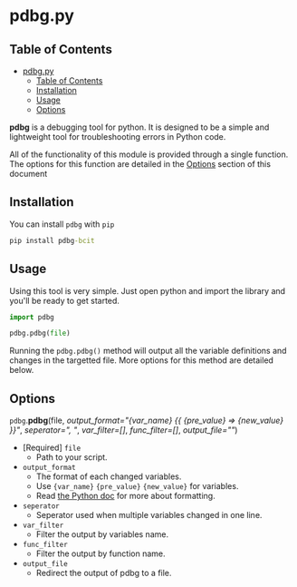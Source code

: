# pdbg.py

## Table of Contents

- [pdbg.py](#pdbgpy)
  - [Table of Contents](#table-of-contents)
  - [Installation](#installation)
  - [Usage](#usage)
  - [Options](#options)

**pdbg** is a debugging tool for python. It is designed to be a simple and lightweight tool for troubleshooting errors in Python code.

All of the functionality of this module is provided through a single function. The options for this function are detailed in the [Options](#options) section of this document

## Installation

You can install `pdbg` with `pip`

``` cmd
pip install pdbg-bcit
```

## Usage

Using this tool is very simple. Just open python and import the library and you'll be ready to get started.

```python
import pdbg

pdbg.pdbg(file)
```

Running the `pdbg.pdbg()` method will output all the variable definitions and changes in the targetted file. More options for this method are detailed below.

## Options

`pdbg`.**pdbg**(file, *output_format="\{var_name} {{ \{pre_value} => \{new_value} }}"*, *seperator=", "*, *var_filter=[]*, *func_filter=[]*, *output_file=""*)
* [Required] `file`
  * Path to your script.
* `output_format`
  * The format of each changed variables. 
  * Use `{var_name}` `{pre_value}` `{new_value}` for variables.
  * Read [the Python doc](https://docs.python.org/3.7/library/string.html#format-string-syntax) for more about formatting.
* `seperator`
  * Seperator used when multiple variables changed in one line.
* `var_filter`
  * Filter the output by variables name.
* `func_filter`
  * Filter the output by function name.
* `output_file`
  * Redirect the output of pdbg to a file.